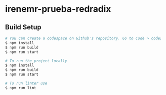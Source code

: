 # irenemr-prueba-redradix

## Build Setup

```bash
# You can create a codespace on Github's repository. Go to Code > codespaces > create a new one and on the terminal run
$ npm install
$ npm run build
$ npm run start

# To run the project locally
$ npm install
$ npm run build
$ npm run start

# To run linter use
$ npm run lint
```

